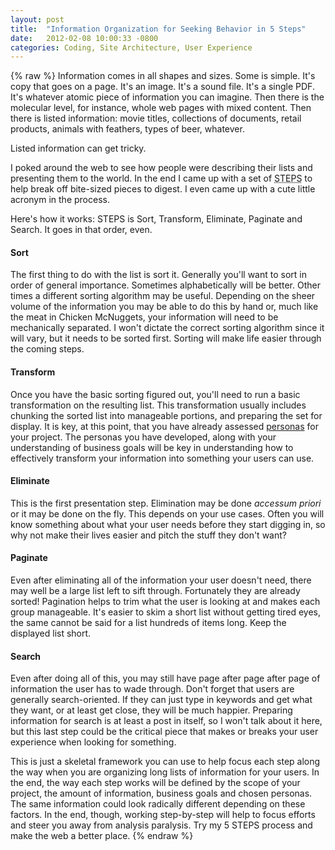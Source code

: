 ```yaml
---
layout: post
title:  "Information Organization for Seeking Behavior in 5 Steps"
date:   2012-02-08 10:00:33 -0800
categories: Coding, Site Architecture, User Experience
---
```

{% raw %}
Information comes in all shapes and sizes.  Some is simple.  It's copy that goes on a page. It's an image.  It's a sound file. It's a single PDF. It's whatever atomic piece of information you can imagine.  Then there is the molecular level, for instance, whole web pages with mixed content.  Then there is listed information: movie titles, collections of documents, retail products, animals with feathers, types of beer, whatever.

Listed information can get tricky.
<!--more-->
I poked around the web to see how people were describing their lists and presenting them to the world.  In the end I came up with a set of <acronym title="Sort, Transform, Eliminate, Paginate and Search">STEPS</acronym> to help break off bite-sized pieces to digest.  I even came up with a cute little acronym in the process.

Here's how it works: STEPS is Sort, Transform, Eliminate, Paginate and Search.  It goes in that order, even.

<h4>Sort</h4>

The first thing to do with the list is sort it.  Generally you'll want to sort in order of general importance.  Sometimes alphabetically will be better.  Other times a different sorting algorithm may be useful.  Depending on the sheer volume of the information you may be able to do this by hand or, much like the meat in Chicken McNuggets, your information will need to be mechanically separated.  I won't dictate the correct sorting algorithm since it will vary, but it needs to be sorted first.  Sorting will make life easier through the coming steps.

<h4>Transform</h4>

Once you have the basic sorting figured out, you'll need to run a basic transformation on the resulting list.  This transformation usually includes chunking the sorted list into manageable portions, and preparing the set for display.  It is key, at this point, that you have already assessed <a href="http://www.uxbooth.com/blog/personas-putting-the-focus-back-on-the-user/" target="_blank">personas</a> for your project.  The personas you have developed, along with your understanding of business goals will be key in understanding how to effectively transform your information into something your users can use.

<h4>Eliminate</h4>

This is the first presentation step.  Elimination may be done <em title="prior to access">accessum priori</em> or it may be done on the fly.  This depends on your use cases.  Often you will know something about what your user needs before they start digging in, so why not make their lives easier and pitch the stuff they don't want?

<h4>Paginate</h4>

Even after eliminating all of the information your user doesn't need, there may well be a large list left to sift through.  Fortunately they are already sorted!  Pagination helps to trim what the user is looking at and makes each group manageable.  It's easier to skim a short list without getting tired eyes, the same cannot be said for a list hundreds of items long.  Keep the displayed list short.

<h4>Search</h4>

Even after doing all of this, you may still have page after page after page of information the user has to wade through.  Don't forget that users are generally search-oriented.  If they can just type in keywords and get what they want, or at least get close, they will be much happier.  Preparing information for search is at least a post in itself, so I won't talk about it here, but this last step could be the critical piece that makes or breaks your user experience when looking for something.

This is just a skeletal framework you can use to help focus each step along the way when you are organizing long lists of information for your users.  In the end, the way each step works will be defined by the scope of your project, the amount of information, business goals and chosen personas.  The same information could look radically different depending on these factors.  In the end, though, working step-by-step will help to focus efforts and steer you away from analysis paralysis.  Try my 5 STEPS process and make the web a better place.
{% endraw %}
    
